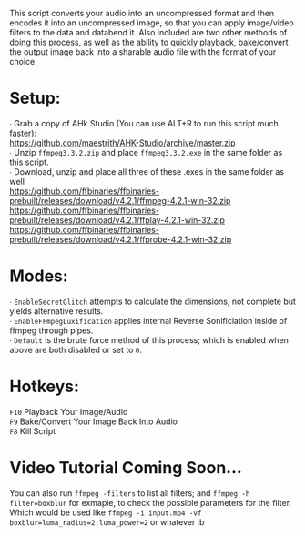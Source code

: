 This script converts your audio into an uncompressed format and then encodes it into an uncompressed image, so that you can apply image/video filters to the data and databend it.
Also included are two other methods of doing this process, as well as the ability to quickly playback, bake/convert the output image back into a sharable audio file with the format of your choice.

# Setup:
∙ Grab a copy of AHk Studio (You can use ALT+R to run this script much faster): <br> https://github.com/maestrith/AHK-Studio/archive/master.zip <br>
∙ Unzip `ffmpeg3.3.2.zip` and place `ffmpeg3.3.2.exe` in the same folder as this script.                                                                                                                    
∙ Download, unzip and place all three of these .exes in the same folder as well                                                                                                                                                          
https://github.com/ffbinaries/ffbinaries-prebuilt/releases/download/v4.2.1/ffmpeg-4.2.1-win-32.zip                                                                                                       
https://github.com/ffbinaries/ffbinaries-prebuilt/releases/download/v4.2.1/ffplay-4.2.1-win-32.zip                                                                                          
https://github.com/ffbinaries/ffbinaries-prebuilt/releases/download/v4.2.1/ffprobe-4.2.1-win-32.zip

# Modes:
∙ `EnableSecretGlitch` attempts to calculate the dimensions, not complete but yields alternative results. <br>
∙ `EnableFFmpegLuxification` applies internal Reverse Sonificiation inside of ffmpeg through pipes. <br>
∙ `Default` is the brute force method of this process; which is enabled when above are both disabled or set to `0`.

# Hotkeys:
`F10` Playback Your Image/Audio <br>
`F9`  Bake/Convert Your Image Back Into Audio <br>
`F8`  Kill Script <br>

# Video Tutorial Coming Soon...

You can also run `ffmpeg -filters` to list all filters; and `ffmpeg -h filter=boxblur` for exmaple, to check the possible parameters for the filter.<br>
Which would be used like `ffmpeg -i input.mp4 -vf boxblur=luma_radius=2:luma_power=2` or whatever :b
